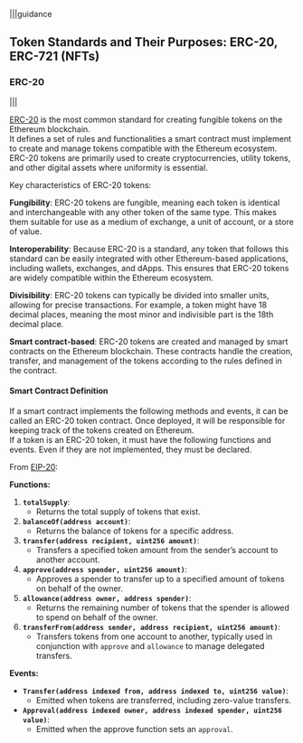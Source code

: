 |||guidance
## Token Standards and Their Purposes: ERC-20, ERC-721 (NFTs)

### ERC-20

|||


[ERC-20](https://ethereum.org/en/developers/docs/standards/tokens/erc-20/) is the most common standard for creating fungible tokens on the Ethereum blockchain.   
It defines a set of rules and functionalities a smart contract must implement to create and manage tokens compatible with the Ethereum ecosystem.  
ERC-20 tokens are primarily used to create cryptocurrencies, utility tokens, and other digital assets where uniformity is essential.

Key characteristics of ERC-20 tokens:

**Fungibility**: ERC-20 tokens are fungible, meaning each token is identical and interchangeable with any other token of the same type. This makes them suitable for use as a medium of exchange, a unit of account, or a store of value.

**Interoperability**: Because ERC-20 is a standard, any token that follows this standard can be easily integrated with other Ethereum-based applications, including wallets, exchanges, and dApps. This ensures that ERC-20 tokens are widely compatible within the Ethereum ecosystem.

**Divisibility**: ERC-20 tokens can typically be divided into smaller units, allowing for precise transactions. For example, a token might have 18 decimal places, meaning the most minor and indivisible part is the 18th decimal place.

**Smart contract-based**: ERC-20 tokens are created and managed by smart contracts on the Ethereum blockchain. These contracts handle the creation, transfer, and management of the tokens according to the rules defined in the contract.

#### Smart Contract Definition

If a smart contract implements the following methods and events, it can be called an ERC-20 token contract. Once deployed, it will be responsible for keeping track of the tokens created on Ethereum.  
If a token is an ERC-20 token, it must have the following functions and events. Even if they are not implemented, they must be declared.

From [EIP-20](https://eips.ethereum.org/EIPS/eip-20):

**Functions:**

1. **`totalSupply`**:  
   * Returns the total supply of tokens that exist.  
2. **`balanceOf(address account)`**:  
   * Returns the balance of tokens for a specific address.  
3. **`transfer(address recipient, uint256 amount)`**:  
   * Transfers a specified token amount from the sender’s account to another account.  
4. **`approve(address spender, uint256 amount)`**:  
   * Approves a spender to transfer up to a specified amount of tokens on behalf of the owner.  
5. **`allowance(address owner, address spender)`**:  
   * Returns the remaining number of tokens that the spender is allowed to spend on behalf of the owner.  
6. **`transferFrom(address sender, address recipient, uint256 amount)`**:  
   * Transfers tokens from one account to another, typically used in conjunction with `approve` and `allowance` to manage delegated transfers.

**Events:**

* **`Transfer(address indexed from, address indexed to, uint256 value)`**:  
  * Emitted when tokens are transferred, including zero-value transfers.  
* **`Approval(address indexed owner, address indexed spender, uint256 value)`**:  
  * Emitted when the approve function sets an `approval`.
